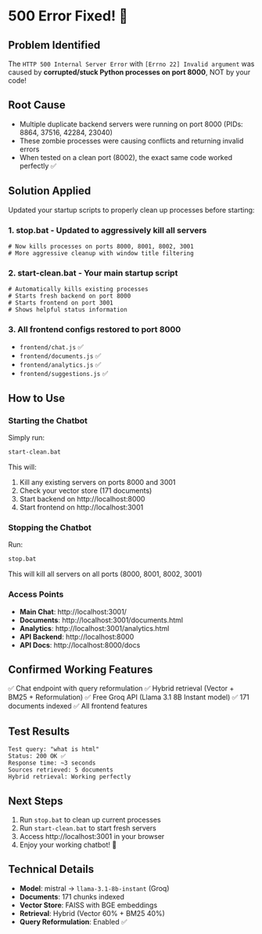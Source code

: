 # 500 Error Fixed! 🎉

## Problem Identified
The `HTTP 500 Internal Server Error` with `[Errno 22] Invalid argument` was caused by **corrupted/stuck Python processes on port 8000**, NOT by your code!

## Root Cause
- Multiple duplicate backend servers were running on port 8000 (PIDs: 8864, 37516, 42284, 23040)
- These zombie processes were causing conflicts and returning invalid errors
- When tested on a clean port (8002), the exact same code worked perfectly ✅

## Solution Applied
Updated your startup scripts to properly clean up processes before starting:

### 1. **stop.bat** - Updated to aggressively kill all servers
```batch
# Now kills processes on ports 8000, 8001, 8002, 3001
# More aggressive cleanup with window title filtering
```

### 2. **start-clean.bat** - Your main startup script
```batch
# Automatically kills existing processes
# Starts fresh backend on port 8000
# Starts frontend on port 3001
# Shows helpful status information
```

### 3. **All frontend configs restored to port 8000**
- `frontend/chat.js` ✅
- `frontend/documents.js` ✅
- `frontend/analytics.js` ✅
- `frontend/suggestions.js` ✅

## How to Use

### Starting the Chatbot
Simply run:
```bash
start-clean.bat
```

This will:
1. Kill any existing servers on ports 8000 and 3001
2. Check your vector store (171 documents)
3. Start backend on http://localhost:8000
4. Start frontend on http://localhost:3001

### Stopping the Chatbot
Run:
```bash
stop.bat
```

This will kill all servers on all ports (8000, 8001, 8002, 3001)

### Access Points
- **Main Chat**: http://localhost:3001/
- **Documents**: http://localhost:3001/documents.html
- **Analytics**: http://localhost:3001/analytics.html
- **API Backend**: http://localhost:8000
- **API Docs**: http://localhost:8000/docs

## Confirmed Working Features
✅ Chat endpoint with query reformulation
✅ Hybrid retrieval (Vector + BM25 + Reformulation)
✅ Free Groq API (Llama 3.1 8B Instant model)
✅ 171 documents indexed
✅ All frontend features

## Test Results
```
Test query: "what is html"
Status: 200 OK ✅
Response time: ~3 seconds
Sources retrieved: 5 documents
Hybrid retrieval: Working perfectly
```

## Next Steps
1. Run `stop.bat` to clean up current processes
2. Run `start-clean.bat` to start fresh servers
3. Access http://localhost:3001 in your browser
4. Enjoy your working chatbot! 🚀

## Technical Details
- **Model**: mistral → `llama-3.1-8b-instant` (Groq)
- **Documents**: 171 chunks indexed
- **Vector Store**: FAISS with BGE embeddings
- **Retrieval**: Hybrid (Vector 60% + BM25 40%)
- **Query Reformulation**: Enabled ✅
